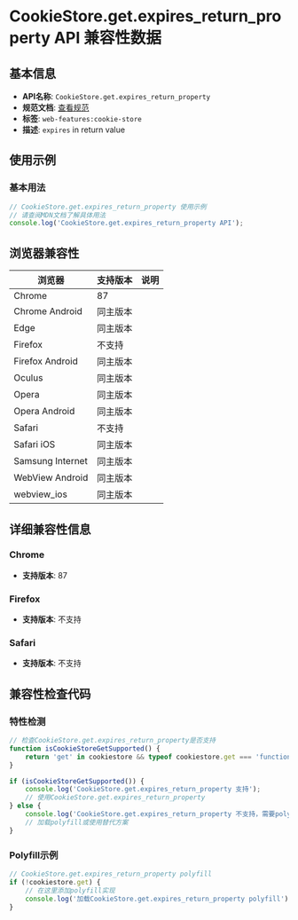# CookieStore.get.expires_return_property API 兼容性数据

## 基本信息

- **API名称**: `CookieStore.get.expires_return_property`
- **规范文档**: [查看规范](https://cookiestore.spec.whatwg.org/#dom-cookielistitem-expires)
- **标签**: `web-features:cookie-store`
- **描述**: `expires` in return value

## 使用示例

### 基本用法

```javascript
// CookieStore.get.expires_return_property 使用示例
// 请查阅MDN文档了解具体用法
console.log('CookieStore.get.expires_return_property API');
```

## 浏览器兼容性

| 浏览器 | 支持版本 | 说明 |
|--------|----------|------|
| Chrome | 87 |  |
| Chrome Android | 同主版本 |  |
| Edge | 同主版本 |  |
| Firefox | 不支持 |  |
| Firefox Android | 同主版本 |  |
| Oculus | 同主版本 |  |
| Opera | 同主版本 |  |
| Opera Android | 同主版本 |  |
| Safari | 不支持 |  |
| Safari iOS | 同主版本 |  |
| Samsung Internet | 同主版本 |  |
| WebView Android | 同主版本 |  |
| webview_ios | 同主版本 |  |

## 详细兼容性信息

### Chrome

- **支持版本**: 87

### Firefox

- **支持版本**: 不支持

### Safari

- **支持版本**: 不支持

## 兼容性检查代码

### 特性检测

```javascript
// 检查CookieStore.get.expires_return_property是否支持
function isCookieStoreGetSupported() {
    return 'get' in cookiestore && typeof cookiestore.get === 'function';
}

if (isCookieStoreGetSupported()) {
    console.log('CookieStore.get.expires_return_property 支持');
    // 使用CookieStore.get.expires_return_property
} else {
    console.log('CookieStore.get.expires_return_property 不支持，需要polyfill');
    // 加载polyfill或使用替代方案
}
```

### Polyfill示例

```javascript
// CookieStore.get.expires_return_property polyfill
if (!cookiestore.get) {
    // 在这里添加polyfill实现
    console.log('加载CookieStore.get.expires_return_property polyfill');
}
```

